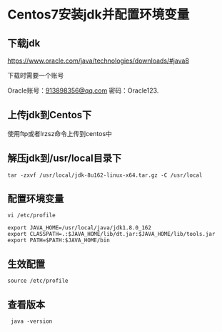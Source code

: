 # Centos7安装jdk并配置环境变量

## 下载jdk

https://www.oracle.com/java/technologies/downloads/#java8

下载时需要一个账号

Oracle账号：913898356@qq.com
密码：Oracle123.

## 上传jdk到Centos下

使用ftp或者lrzsz命令上传到centos中

## 解压jdk到/usr/local目录下

```shell
tar -zxvf /usr/local/jdk-8u162-linux-x64.tar.gz -C /usr/local
```

## 配置环境变量

```shell
vi /etc/profile
```

```shell
export JAVA_HOME=/usr/local/java/jdk1.8.0_162
export CLASSPATH=.:$JAVA_HOME/lib/dt.jar:$JAVA_HOME/lib/tools.jar
export PATH=$PATH:$JAVA_HOME/bin
```

## 生效配置

```shell
source /etc/profile
```

## 查看版本

```shell
 java -version
```

